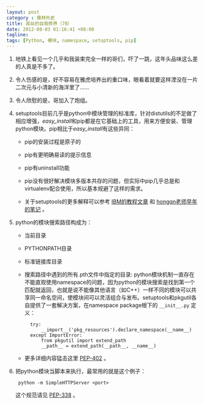 ```yaml
---
layout: post
category : 儒林外史
title: 屌丝的自我修养（78）
date: 2012-08-03 01:16:41 +08:00
tagline:
tags: [Python, 模块, namespace, setuptools, pip]
---
```


1. 地铁上看见一个几乎和我装束完全一样的哥们，吓了一跳，这年头品味这么差的人真是不多了。

2. 令人伤感的是，好不容易在雅虎培养出的重口味，眼看着就要这样湮没在一片二次元与小清新的海洋里了……

3. 令人欣慰的是，哥加入了炮组。

4. setuptools目前几乎是python中模块管理的标准库，针对distutils的不足做了相应增强，*easy_install*和pip都是在它基础上的工具，用来方便安装、管理python模块。pip相比于*easy_install*有这些异同：

    * pip的安装过程是原子的

    * pip有更明确易读的提示信息

    * pip有uninstall功能

    * pip没有很好解决模块多版本共存的问题，但实际中pip几乎总是和virtualenv配合使用，所以基本规避了这样的需求。

    * 关于setuptools的更多解释可以参考 [IBM的教程文章][1] 和 [hongqn老师早年的笔记][2] 。

5. python的模块搜索路径构成为：

    * 当前目录

    * PYTHONPATH目录

    * 标准链接库目录

    * 搜索路径中遇到的所有.pth文件中指定的目录: python模块机制一直存在不能直观使用namespace的问题，因为python的模块搜索是找到第一个匹配就返回，也就是说不能像其他语言（如C++）一样不同的模块可以共享同一命名空间，使模块间可以灵活组合与发布。setuptools和pkgutil各自提供了一套解决方案，在namespace package根下的 `__init__.py` 定义： 

            try: 
                __import__('pkg_resources').declare_namespace(__name__) 
            except ImportError: 
                from pkgutil import extend_path 
                __path__ = extend_path(__path__, __name__) 

    * 更多详细内容猛击这里 [PEP-402][3] 。

6. 把python模块当脚本来执行，最常用的就是这个例子：

        python -m SimpleHTTPServer <port> 

    这个规范请见 [PEP-338][4] 。

[1]: http://www.ibm.com/developerworks/cn/linux/l-cppeak3.html "IBM的教程文章"
[2]: http://hongqn.livejournal.com/11289.html "hongqn老师早年的笔记"
[3]: http://www.python.org/dev/peps/pep-0402/ "PEP-402"
[4]: http://www.python.org/dev/peps/pep-0338/ "PEP-338"
